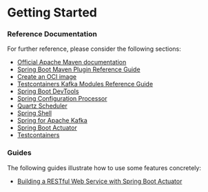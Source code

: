 # Getting Started

### Reference Documentation
For further reference, please consider the following sections:

* [Official Apache Maven documentation](https://maven.apache.org/guides/index.html)
* [Spring Boot Maven Plugin Reference Guide](https://docs.spring.io/spring-boot/docs/2.7.2/maven-plugin/reference/html/)
* [Create an OCI image](https://docs.spring.io/spring-boot/docs/2.7.2/maven-plugin/reference/html/#build-image)
* [Testcontainers Kafka Modules Reference Guide](https://www.testcontainers.org/modules/kafka/)
* [Spring Boot DevTools](https://docs.spring.io/spring-boot/docs/2.7.2/reference/htmlsingle/#using.devtools)
* [Spring Configuration Processor](https://docs.spring.io/spring-boot/docs/2.7.2/reference/htmlsingle/#appendix.configuration-metadata.annotation-processor)
* [Quartz Scheduler](https://docs.spring.io/spring-boot/docs/2.7.2/reference/htmlsingle/#io.quartz)
* [Spring Shell](https://spring.io/projects/spring-shell)
* [Spring for Apache Kafka](https://docs.spring.io/spring-boot/docs/2.7.2/reference/htmlsingle/#messaging.kafka)
* [Spring Boot Actuator](https://docs.spring.io/spring-boot/docs/2.7.2/reference/htmlsingle/#actuator)
* [Testcontainers](https://www.testcontainers.org/)

### Guides
The following guides illustrate how to use some features concretely:

* [Building a RESTful Web Service with Spring Boot Actuator](https://spring.io/guides/gs/actuator-service/)

